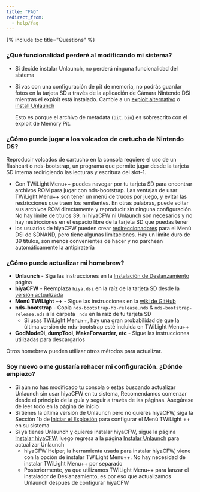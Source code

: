 ```yaml
---
title: "FAQ"
redirect_from:
  - help/faq
---
```


{% include toc title="Questions" %}

### ¿Qué funcionalidad perderé al modificando mi sistema?
- Si decide instalar Unlaunch, no perderá ninguna funcionalidad del sistema
- Si vas con una configuración de pit de memoria, no podrás guardar fotos en la tarjeta SD a través de la aplicación de Cámara Nintendo DSi mientras el exploit está instalado. Cambie a un [exploit alternativo](alternate-exploits) o [install Unlaunch](/installing-unlaunch)

   Esto es porque el archivo de metadata (`pit.bin`) es sobrescrito con el exploit de Memory Pit.

### ¿Cómo puedo jugar a los volcados de cartucho de Nintendo DS?
Reproducir volcados de cartucho en la consola requiere el uso de un flashcart o nds-bootstrap, un programa que permite jugar desde la tarjeta SD interna redirigiendo las lecturas y escritura del slot-1.
- Con TWiLight Menu++ puedes navegar por tu tarjeta SD para encontrar archivos ROM para jugar con nds-bootstrap. Las ventajas de usar TWiLight Menu++ son tener un menú de trucos por juego, y evitar las restricciones que traen los remitentes. En otras palabras, puede soltar sus archivos ROM directamente y reproducir sin ninguna configuración. No hay límite de títulos 39, ni hiyaCFW ni Unlaunch son necesarios y no hay restricciones en el espacio libre de la tarjeta SD que puedas tener
- los usuarios de hiyaCFW pueden crear [redireccionadores](nds-bootstrap-forwarders) para el Menú DSi de SDNAND, pero tiene algunas limitaciones. Hay un límite duro de 39 títulos, son menos convenientes de hacer y no parchean automáticamente la antipiratería

### ¿Cómo puedo actualizar mi homebrew?
- **Unlaunch** - Siga las instrucciones en la [Instalación de Deslanzamiento](/installing-unlaunch) página
- **hiyaCFW** - Reemplaza `hiya.dsi` en la raíz de la tarjeta SD desde la [versión actualizada](https://github.com/RocketRobz/hiyaCFW/releases)
- **Menú TWiLight ++** - Sigue las instrucciones en la [wiki de GitHub](https://github.com/DS-Homebrew/TWiLightMenu/wiki/updating-%28dsi%29)
- **nds-bootstrap** - Copia `nds-bootstrap-hb-release.nds` & `nds-bootstrap-release.nds` a la carpeta `_nds` en la raíz de tu tarjeta SD
   - Si usas TWiLight Menu++, hay una gran probabilidad de que la última versión de nds-bootstrap esté incluida en TWiLight Menu++
- **GodMode9i, dumpTool, MakeForwarder, etc** - Sigue las instrucciones utilizadas para descargarlos

Otros homebrew pueden utilizar otros métodos para actualizar.

### Soy nuevo o me gustaría rehacer mi configuración. ¿Dónde empiezo?
- Si aún no has modificado tu consola o estás buscando actualizar Unlaunch sin usar hiyaCFW en tu sistema, Recomendamos comenzar desde el principio de la guía y seguir a través de las páginas. Asegúrese de leer todo en la página de inicio
- Si tienes la última versión de Unlaunch pero no quieres hiyaCFW, siga la Sección 1b de [Iniciar el Explosión](launching-the-exploit#twilight-menu) para configurar el Menú TWiLight ++ en su sistema
- Si ya tienes Unlaunch y quieres instalar hiyaCFW, sigue la página [Instalar hiyaCFW](installing-hiyacfw), luego regresa a la página [Instalar Unlaunch](installing-unlaunch) para actualizar Unlaunch
   - hiyaCFW Helper, la herramienta usada para instalar hiyaCFW, viene con la opción de instalar TWiLight Menu++. No hay necesidad de instalar TWiLight Menu++ por separado
   - Posteriormente, ya que utilizamos TWiLight Menu++ para lanzar el instalador de Deslanzamiento, es por eso que actualizamos Unlaunch después de configurar hiyaCFW

